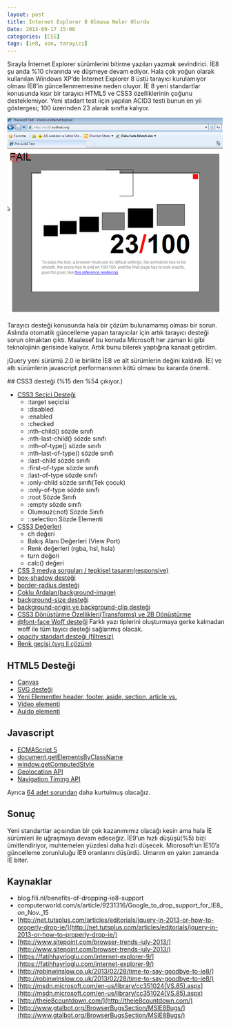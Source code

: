 ```yaml
---
layout: post
title: İnternet Explorer 8 Olmasa Neler Olurdu
Date: 2013-09-17 15:00
categories: [CSS]
tags: [ie8, son, tarayıcı]
---
```


Sırayla İnternet Explorer sürümlerini bitirme yazıları yazmak sevindirici. İE8 şu anda %10 civarında ve düşmeye devam ediyor. Hala çok yoğun olarak kullanılan Windows XP’de İnternet Explorer 8 üstü tarayıcı kurulamıyor olması İE8’in güncellenmemesine neden oluyor. İE 8 yeni standartlar konusunda kısır bir tarayıcı HTML5 ve CSS3 özelliklerinin çoğunu desteklemiyor. Yeni stadart test iiçin yapılan ACID3 testi bunun en yii göstergesi; 100 üzerinden 23 alarak sınıfta kalıyor.

![acid3 test](/images/ie8_acid3_test.png)

Tarayıcı desteği konusunda hala bir çözüm bulunamamış olması bir sorun. Aslında otomatik güncelleme yapan tarayıcılar için artık tarayıcı desteği sorun olmaktan çıktı. Maalesef bu konuda Microsoft her zaman ki gibi teknolojinin gerisinde kalıyor. Artık bunu bilerek yaptığına kanaat getirdim.

jQuery yeni sürümü 2.0 ie birlikte İE8 ve alt sürümlerin değini kaldırdı. İE( ve altı sürümlerin javascript performansının kötü olması bu kararda önemli.

## CSS3 desteği (%15 den %54 çıkıyor.)

 - [CSS3 Seçici Desteği](https://fatihhayrioglu.com/css3-secicileri/)
    - :target seçicisi
    - :disabled
    - :enabled
    - :checked
    - :nth-child() sözde sınıfı
    - :nth-last-child() sözde sınıfı
    - :nth-of-type() sözde sınıfı
    - :nth-last-of-type() sözde sınıfı
    - :last-child sözde sınıfı
    - :first-of-type sözde sınıfı
    - :last-of-type sözde sınıfı
    - :only-child sözde sınıfı(Tek çocuk)
    - :only-of-type sözde sınıfı
    - :root Sözde Sınıfı
    - :empty sözde sınıfı
    - Olumsuz(:not) Sözde Sınıfı
    - ::selection Sözde Elementi
 - [CSS3 Değerleri](https://fatihhayrioglu.com/css3-yeni-degerleri/)
    - ch değeri
    - Bakış Alanı Değerleri (View Port)
    - Renk değerleri (rgba, hsl, hsla)
    - turn değeri
    - calc() değeri
 - [CSS 3 medya sorguları / tepkisel tasarım(responsive)](http://fatihhayrioglu.com/css-3-medya-sorgulari/)
 - [box-shadow desteği](http://fatihhayrioglu.com/kutulara-golge-vermek-box-shadow/)
 - [border-radius desteği][1]
 - [Çoklu Ardalan(background-image)][2]
 - [background-size desteği][3]
 - [background-origin ve background-clip desteği][4]
 - [CSS3 Dönüştürme Özellikleri(Transforms) ve 2B Dönüştürme][5]
 - [@font-face Woff desteği][6]
Farklı yazı tiplerini oluşturmaya gerke kalmadan woff ile tüm tayıcı desteği sağlanmış olacak.
 - [opacity standart desteği (filtresız)][7]
 - [Renk geçişi (svg li çözüm)][8]

## HTML5 Desteği
 - [Canvas][9]
 - [SVG desteği][10]
 - [Yeni Elementler header, footer, aside, section, article vs.][11]
 - [Video elementi][12]
 - [Auido elementi][13]

## Javascript
 - [ECMAScript 5][14]
 - [document.getElementsByClassName][15]
 - [window.getComputedStyle][16]
 - [Geolocation API][17]
 - [Navigation Timing API][18]

Ayrıca [64 adet sorundan][19] daha kurtulmuş olacağız.

## Sonuç

Yeni standartlar açısından bir çok kazanımımız olacağı kesin ama hala İE sürümleri ile uğraşmaya devam edeceğiz. İE9’un hızlı düşüşü(%5) bizi ümitlendiriyor, muhtemelen yüzdesi daha hızlı düşecek. Microsoft’un İE10’a güncelleme zorunluluğu İE9 oranlarını düşürdü. Umarım en yakın zamanda İE biter.

## Kaynaklar

 - blog.fili.nl/benefits-of-dropping-ie8-support
 - computerworld.com/s/article/9231316/Google_to_drop_support_for_IE8_on_Nov._15
 - [http://net.tutsplus.com/articles/editorials/jquery-in-2013-or-how-to-properly-drop-ie/](http://net.tutsplus.com/articles/editorials/jquery-in-2013-or-how-to-properly-drop-ie/)
 - [http://www.sitepoint.com/browser-trends-july-2013/](http://www.sitepoint.com/browser-trends-july-2013/)
 - [https://fatihhayrioglu.com/internet-explorer-9/](https://fatihhayrioglu.com/internet-explorer-9/)
 - [http://robinwinslow.co.uk/2013/02/28/time-to-say-goodbye-to-ie8/](http://robinwinslow.co.uk/2013/02/28/time-to-say-goodbye-to-ie8/)
 - [http://msdn.microsoft.com/en-us/library/cc351024(VS.85).aspx](http://msdn.microsoft.com/en-us/library/cc351024(VS.85).aspx)
 - [http://theie8countdown.com/](http://theie8countdown.com/)
 - [http://www.gtalbot.org/BrowserBugsSection/MSIE8Bugs/](http://www.gtalbot.org/BrowserBugsSection/MSIE8Bugs/)


  [1]: http://fatihhayrioglu.com/yuvarlak-kenarli-kutularborder-radius-olusturmak/
  [2]: http://fatihhayrioglu.com/css3-coklu-ardalanmultiple-background/
  [3]: http://fatihhayrioglu.com/css3-background-size-ozelligi/
  [4]: http://fatihhayrioglu.com/css3-background-origin-ve-background-clip-ozellikleri/
  [5]: http://fatihhayrioglu.com/css3-donusturme-ozellikleritransforms-ve-2b-donusturme/
  [6]: http://fatihhayrioglu.com/font-face-kullanimi/
  [7]: http://fatihhayrioglu.com//css-ipucu-19-tum-tarayicilar-icin-css-ile-saydamlik/
  [8]: http://fatihhayrioglu.com/css-renk-gecisleri-gradients/
  [9]: https://developer.mozilla.org/en-US/docs/HTML/Canvas
  [10]: https://developer.mozilla.org/en-US/docs/SVG
  [11]: https://developer.mozilla.org/en-US/docs/HTML/HTML5/HTML5_element_list
  [12]: https://developer.mozilla.org/en-US/docs/HTML/Using_HTML5_audio_and_video
  [13]: https://developer.mozilla.org/en-US/docs/HTML/Using_HTML5_audio_and_video
  [14]: http://kangax.github.io/es5-compat-table/
  [15]: https://developer.mozilla.org/en-US/docs/DOM/document.getElementsByClassName
  [16]: https://developer.mozilla.org/en-US/docs/DOM/window.getComputedStyle
  [17]: https://developer.mozilla.org/en-US/docs/WebAPI/Using_geolocation
  [18]: https://developer.mozilla.org/en-US/docs/Navigation_timing
  [19]: http://www.gtalbot.org/BrowserBugsSection/MSIE8Bugs/
